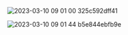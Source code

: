 ![2023-03-10 09 01 00  325c592dff41](https://user-images.githubusercontent.com/67744402/224309630-73efd645-f256-4ccf-b3f7-9924cf0cda47.png)


![2023-03-10 09 01 44  b5e844ebfb9e](https://user-images.githubusercontent.com/67744402/224309660-be98bc0a-63b0-45aa-86f8-edf6edbfd761.png)
